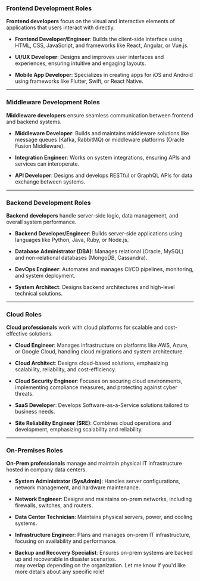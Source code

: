 ### **Frontend Development Roles**  

**Frontend developers** focus on the visual and interactive elements of applications that users interact with directly.  
- **Frontend Developer/Engineer**: Builds the client-side interface using HTML, CSS, JavaScript, and frameworks like React, Angular, or Vue.js.  

- **UI/UX Developer**: Designs and improves user interfaces and experiences, ensuring intuitive and engaging layouts.  

- **Mobile App Developer**: Specializes in creating apps for iOS and Android using frameworks like Flutter, Swift, or React Native.  

---

### **Middleware Development Roles**  

**Middleware developers** ensure seamless communication between frontend and backend systems.  

- **Middleware Developer**: Builds and maintains middleware solutions like message queues (Kafka, RabbitMQ) or middleware platforms (Oracle Fusion Middleware).  

- **Integration Engineer**: Works on system integrations, ensuring APIs and services can interoperate.  

- **API Developer**: Designs and develops RESTful or GraphQL APIs for data exchange between systems.  

---

### **Backend Development Roles**  

**Backend developers** handle server-side logic, data management, and overall system performance.  

- **Backend Developer/Engineer**: Builds server-side applications using languages like Python, Java, Ruby, or Node.js.  

- **Database Administrator (DBA)**: Manages relational (Oracle, MySQL) and non-relational databases (MongoDB, Cassandra).  

- **DevOps Engineer**: Automates and manages CI/CD pipelines, monitoring, and system deployment.  

- **System Architect**: Designs backend architectures and high-level technical solutions.  

---

### **Cloud Roles**  

**Cloud professionals** work with cloud platforms for scalable and cost-effective solutions.  
- **Cloud Engineer**: Manages infrastructure on platforms like AWS, Azure, or Google Cloud, handling cloud migrations and system architecture.  

- **Cloud Architect**: Designs cloud-based solutions, emphasizing scalability, reliability, and cost-efficiency.  

- **Cloud Security Engineer**: Focuses on securing cloud environments, implementing compliance measures, and protecting against cyber threats.  

- **SaaS Developer**: Develops Software-as-a-Service solutions tailored to business needs.  

- **Site Reliability Engineer (SRE)**: Combines cloud operations and development, emphasizing scalability and reliability.  

---

### **On-Premises Roles**  

**On-Prem professionals** manage and maintain physical IT infrastructure hosted in company data centers.  

- **System Administrator (SysAdmin)**: Handles server configurations, network management, and hardware maintenance.  

- **Network Engineer**: Designs and maintains on-prem networks, including firewalls, switches, and routers.  

- **Data Center Technician**: Maintains physical servers, power, and cooling systems.  

- **Infrastructure Engineer**: Plans and manages on-prem IT infrastructure, focusing on availability and performance.  

- **Backup and Recovery Specialist**: Ensures on-prem systems are backed up and recoverable in disaster scenarios.  
may overlap depending on the organization. Let me know if you'd like more details about any specific role!
